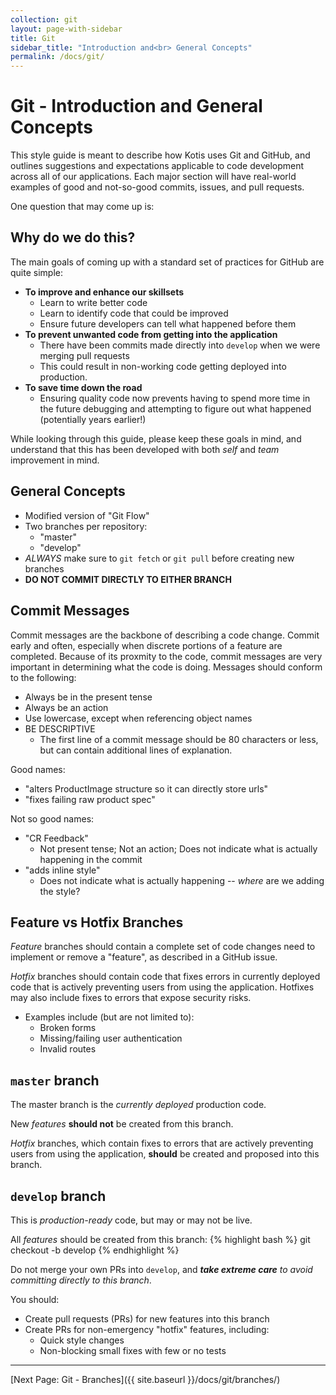 ```yaml
---
collection: git
layout: page-with-sidebar
title: Git
sidebar_title: "Introduction and<br> General Concepts"
permalink: /docs/git/
---
```

# Git - Introduction and General Concepts

This style guide is meant to describe how Kotis uses Git and GitHub, and outlines
suggestions and expectations applicable to code development across all of our
applications.  Each major section will have real-world examples of good and
not-so-good commits, issues, and pull requests.

One question that may come up is:

## Why do we do this?

The main goals of coming up with a standard set of practices for GitHub are quite
simple:

- **To improve and enhance our skillsets**
  - Learn to write better code
  - Learn to identify code that could be improved
  - Ensure future developers can tell what happened before them
- **To prevent unwanted code from getting into the application**
  - There have been commits made directly into `develop` when we were merging
    pull requests
  - This could result in non-working code getting deployed into production.
- **To save time down the road**
  - Ensuring quality code now prevents having to spend more time in the future
    debugging and attempting to figure out what happened (potentially years earlier!)

While looking through this guide, please keep these goals in mind, and understand
that this has been developed with both *self* and *team* improvement in mind.

## General Concepts

- Modified version of "Git Flow"
- Two branches per repository:
  - "master"
  - "develop"
- *ALWAYS* make sure to `git fetch` or `git pull` before creating new branches
- **DO NOT COMMIT DIRECTLY TO EITHER BRANCH**

## Commit Messages

Commit messages are the backbone of describing a code change.  Commit early and
often, especially when discrete portions of a feature are completed.  Because
of its proxmity to the code, commit messages are very important in determining
what the code is doing.  Messages should conform to the following:

- Always be in the present tense
- Always be an action
- Use lowercase, except when referencing object names
- BE DESCRIPTIVE
  - The first line of a commit message should be 80 characters or less, but can
    contain additional lines of explanation.

Good names:

- "alters ProductImage structure so it can directly store urls"
- "fixes failing raw product spec"

Not so good names:

- "CR Feedback"
  - Not present tense; Not an action; Does not indicate what is actually
    happening in the commit
- "adds inline style"
  - Does not indicate what is actually happening -- *where* are we adding the style?

## Feature vs Hotfix Branches

*Feature* branches should contain a complete set of code changes need to implement
or remove a "feature", as described in a GitHub issue.

*Hotfix* branches should contain code that fixes errors in currently deployed
code that is actively preventing users from using the application.  Hotfixes may
also include fixes to errors that expose security risks.

- Examples include (but are not limited to):
  - Broken forms
  - Missing/failing user authentication
  - Invalid routes

## `master` branch

The master branch is the *currently deployed* production code.

New *features* **should not** be created from this branch.

*Hotfix* branches, which contain fixes to errors that are actively preventing
users from using the application, **should** be created and proposed into this
branch.

## `develop` branch

This is *production-ready* code, but may or may not be live.

All *features* should be created from this branch:
{% highlight bash %}
git checkout -b <feature-branch-name> develop
{% endhighlight %}

Do not merge your own PRs into `develop`, and ***take extreme care*** *to avoid
committing directly to this branch*.

You should:

- Create pull requests (PRs) for new features into this branch
- Create PRs for non-emergency "hotfix" features, including:
  - Quick style changes
  - Non-blocking small fixes with few or no tests

___

[Next Page: Git - Branches]({{ site.baseurl }}/docs/git/branches/)

